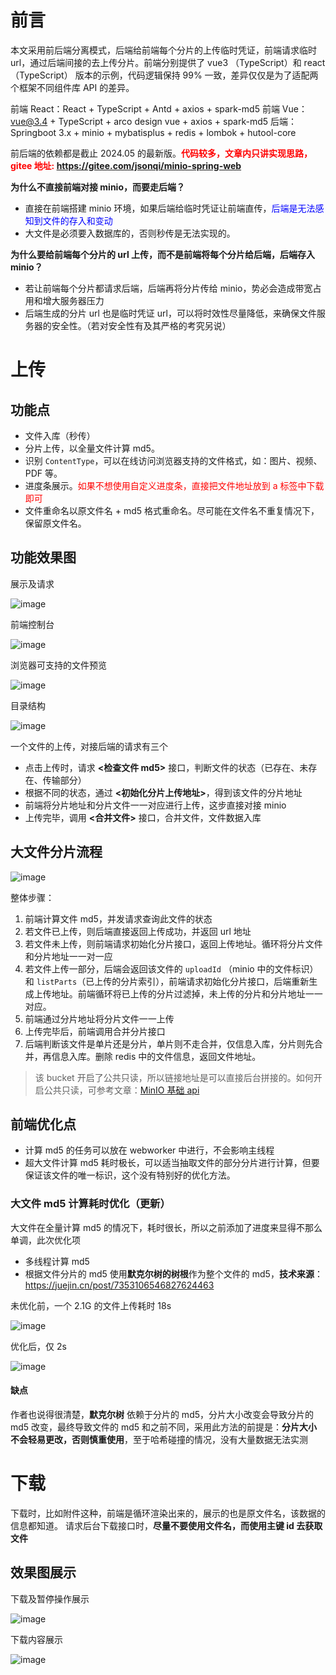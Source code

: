 # 前言

本文采用前后端分离模式，后端给前端每个分片的上传临时凭证，前端请求临时 url，通过后端间接的去上传分片。前端分别提供了 vue3 （TypeScript）和 react（TypeScript） 版本的示例，代码逻辑保持 99% 一致，差异仅仅是为了适配两个框架不同组件库 API 的差异。

前端 React：React + TypeScript + Antd + axios + spark-md5
前端 Vue：vue@3.4 + TypeScript + arco design vue + axios + spark-md5
后端：Springboot 3.x + minio + mybatisplus + redis + lombok + hutool-core

前后端的依赖都是截止 2024.05 的最新版。<strong style="color:red;">代码较多，文章内只讲实现思路，gitee 地址: https://gitee.com/jsonqi/minio-spring-web</strong>

**为什么不直接前端对接 minio，而要走后端？**

- 直接在前端搭建 minio 环境，如果后端给临时凭证让前端直传，<span style="color:blue;">后端是无法感知到文件的存入和变动</span>
- 大文件是必须要入数据库的，否则秒传是无法实现的。

**为什么要给前端每个分片的 url 上传，而不是前端将每个分片给后端，后端存入 minio？**

- 若让前端每个分片都请求后端，后端再将分片传给 minio，势必会造成带宽占用和增大服务器压力
- 后端生成的分片 url 也是临时凭证 url，可以将时效性尽量降低，来确保文件服务器的安全性。（若对安全性有及其严格的考究另说）

# 上传

## 功能点

- 文件入库（秒传）
- 分片上传，以全量文件计算 md5。
- 识别 `ContentType`，可以在线访问浏览器支持的文件格式，如：图片、视频、PDF 等。
- 进度条展示。<span style="color:red;">如果不想使用自定义进度条，直接把文件地址放到 a 标签中下载即可</span>
- 文件重命名以原文件名 + md5 格式重命名。尽可能在文件名不重复情况下，保留原文件名。

## 功能效果图

展示及请求

![image](https://static.jsonq.top/2024/10/21/171410891_8e334bf4-3fb4-44db-919d-e030227e61f8.gif)

前端控制台

![image](https://static.jsonq.top/2024/10/21/171411064_8c816c86-0479-41b2-b346-02f0b8a0d137.png)

浏览器可支持的文件预览

![image](https://static.jsonq.top/2024/10/21/171411237_bc5087ed-75b4-458a-9287-318d9bd59174.png)

目录结构

![image](https://static.jsonq.top/2024/10/21/171411470_473d3b33-20ea-4afa-b9c6-36e240abbc62.png)

一个文件的上传，对接后端的请求有三个

- 点击上传时，请求 **<检查文件 md5>** 接口，判断文件的状态（已存在、未存在、传输部分）
- 根据不同的状态，通过 **<初始化分片上传地址>**，得到该文件的分片地址
- 前端将分片地址和分片文件一一对应进行上传，这步直接对接 minio
- 上传完毕，调用 **<合并文件>** 接口，合并文件，文件数据入库

## 大文件分片流程

![image](https://static.jsonq.top/2024/10/21/171411653_144537d1-412f-4747-acd2-df7cb715b7aa.png)

整体步骤：

1. 前端计算文件 md5，并发请求查询此文件的状态
2. 若文件已上传，则后端直接返回上传成功，并返回 url 地址
3. 若文件未上传，则前端请求初始化分片接口，返回上传地址。循环将分片文件和分片地址一一对一应
4. 若文件上传一部分，后端会返回该文件的 `uploadId` （minio 中的文件标识）和 `listParts`（已上传的分片索引），前端请求初始化分片接口，后端重新生成上传地址。前端循环将已上传的分片过滤掉，未上传的分片和分片地址一一对应。
5. 前端通过分片地址将分片文件一一上传
6. 上传完毕后，前端调用合并分片接口
7. 后端判断该文件是单片还是分片，单片则不走合并，仅信息入库，分片则先合并，再信息入库。删除 redis 中的文件信息，返回文件地址。

> 该 bucket 开启了公共只读，所以链接地址是可以直接后台拼接的。如何开启公共只读，可参考文章：[MinIO 基础 api](/post/java/minio/minio-base-api.md)

## 前端优化点

- 计算 md5 的任务可以放在 webworker 中进行，不会影响主线程
- 超大文件计算 md5 耗时极长，可以适当抽取文件的部分分片进行计算，但要保证该文件的唯一标识，这个没有特别好的优化方法。

### 大文件 md5 计算耗时优化（更新）

大文件在全量计算 md5 的情况下，耗时很长，所以之前添加了进度来显得不那么单调，此次优化项

- 多线程计算 md5
- 根据文件分片的 md5 使用**默克尔树的树根**作为整个文件的 md5，**技术来源**：https://juejin.cn/post/7353106546827624463

未优化前，一个 2.1G 的文件上传耗时 18s

![image](https://static.jsonq.top/2024/10/21/171411712_4f76e8f3-39ca-4f72-82fe-cbb0b7140769.png)

优化后，仅 2s

![image](https://static.jsonq.top/2024/10/21/171411781_982c579a-5ec9-429a-a3f9-0f07d9bed0ef.png)

#### 缺点

作者也说得很清楚，**默克尔树** 依赖于分片的 md5，分片大小改变会导致分片的 md5 改变，最终导致文件的 md5 和之前不同，采用此方法的前提是：**分片大小不会轻易更改，否则慎重使用**，至于哈希碰撞的情况，没有大量数据无法实测

# 下载

下载时，比如附件这种，前端是循环渲染出来的，展示的也是原文件名，该数据的信息都知道。
请求后台下载接口时，**尽量不要使用文件名，而使用主键 id 去获取文件**

## 效果图展示

下载及暂停操作展示

![image](https://static.jsonq.top/2024/10/21/171412039_c9a778c9-e85e-4bfb-a94e-f098b5681b09.gif)

下载内容展示

![image](https://static.jsonq.top/2024/10/21/171412165_7e232a49-00d7-4bdf-9f6e-adadcadb1ddb.png)
